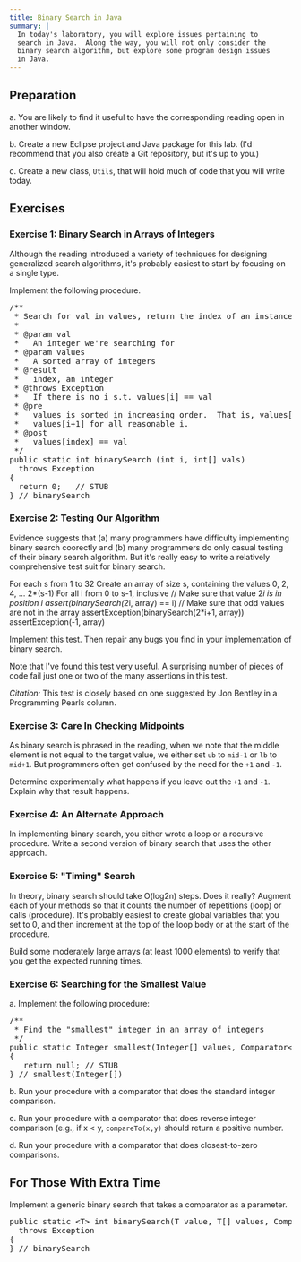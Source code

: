 ```yaml
---
title: Binary Search in Java
summary: |
  In today's laboratory, you will explore issues pertaining to
  search in Java.  Along the way, you will not only consider the
  binary search algorithm, but explore some program design issues
  in Java.
---
```

Preparation
-----------

  a. You are likely to find it useful to have <ulink
  url='../readings/search-reading.html'>the corresponding reading</ulink>
  open in another window.

  b. Create a new Eclipse project and Java package for this lab.
  (I'd recommend that you also create a Git repository, but it's up
  to you.)

  c. Create a new class, `Utils`, that will hold much of
  code that you will write today.

Exercises
---------

### Exercise 1: Binary Search in Arrays of Integers

  Although the reading introduced a variety of techniques for designing
  generalized search algorithms, it's probably easiest to start by
  focusing on a single type.

  Implement the following procedure.

<pre>
/**
 * Search for val in values, return the index of an instance of val.
 *
 * @param val
 *   An integer we're searching for
 * @param values
 *   A sorted array of integers
 * @result
 *   index, an integer
 * @throws Exception
 *   If there is no i s.t. values[i] == val
 * @pre
 *   values is sorted in increasing order.  That is, values[i] &lt;
 *   values[i+1] for all reasonable i.
 * @post
 *   values[index] == val
 */
public static int binarySearch (int i, int[] vals) 
  throws Exception 
{
  return 0;   // STUB
} // binarySearch
</pre>

### Exercise 2: Testing Our Algorithm

  Evidence suggests that (a) many programmers have difficulty implementing
  binary search coorectly and (b) many programmers do only casual testing
  of their binary search algorithm.  But it's really easy to write a
  relatively comprehensive test suit for binary search. 

<literallayout>For each s from 1 to 32
    Create an array of size s, containing the values 0, 2, 4, ... 2*(s-1)
    For all i from 0 to s-1, inclusive
        // Make sure that value 2*i is in position i
        assert(binarySearch(2*i, array) == i)
        // Make sure that odd values are not in the array
        assertException(binarySearch(2*i+1, array))
    assertException(-1, array)
</literallayout>

  Implement this test.  Then repair any bugs you find in your implementation
  of binary search.

  Note that I've found this test very useful.  A surprising number of
  pieces of code fail just one or two of the many assertions in this test.

  *Citation:* This test is closely based on one suggested
  by Jon Bentley in a Programming Pearls column.

### Exercise 3: Care In Checking Midpoints

  As binary search is phrased in the reading, when we note that the
  middle element is not equal to the target value, we either set
  `ub` to `mid-1` or `lb` to
  `mid+1`.  But programmers often get confused by the
  need for the `+1` and `-1`.

  Determine experimentally what happens if you leave out the
  `+1` and `-1`.  Explain why that result
  happens.

### Exercise 4: An Alternate Approach

  In implementing binary search, you either wrote a loop or a
  recursive procedure.  Write a second version of binary search
  that uses the other approach.

### Exercise 5: "Timing" Search

  In theory, binary search should take O(log<subscript>2</subscript>n)
  steps.  Does it really?  Augment each of your methods so that it counts
  the number of repetitions (loop) or calls (procedure).  It's probably
  easiest to create global variables that you set to 0, and then increment
  at the top of the loop body or at the start of the procedure.

  Build some moderately large arrays (at least 1000 elements) to verify
  that you get the expected running times.

### Exercise 6: Searching for the Smallest Value

  a. Implement the following procedure:

<pre>
/**
 * Find the "smallest" integer in an array of integers
 */
public static Integer smallest(Integer[] values, Comparator&lt;Integer&gt; compare) 
{
   return null; // STUB
} // smallest(Integer[])
</pre>

  b. Run your procedure with a comparator that does the standard
  integer comparison.

  c. Run your procedure with a comparator that does reverse integer
  comparison (e.g., if x &lt; y, `compareTo(x,y)` should 
  return a positive number.

  d. Run your procedure with a comparator that does closest-to-zero
  comparisons.

For Those With Extra Time
-------------------------

  Implement a generic binary search that takes a comparator as
  a parameter.

<pre>
public static &lt;T&gt; int binarySearch(T value, T[] values, Comparator&lt;T&gt; compare) 
  throws Exception 
{
} // binarySearch
</pre>

